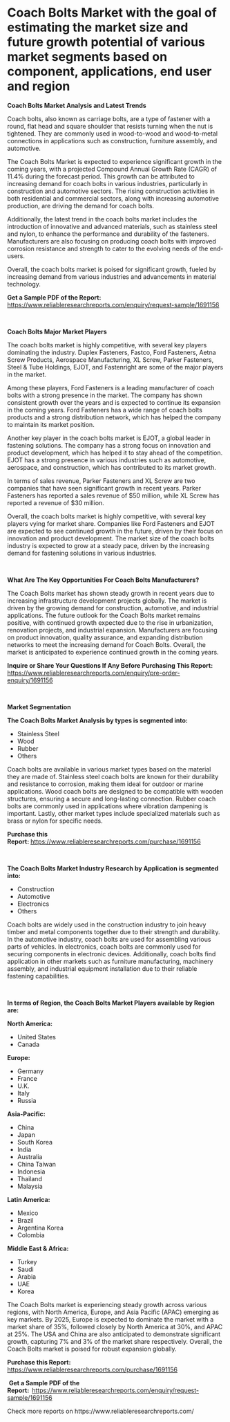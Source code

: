 <p><h1>Coach Bolts Market with the goal of estimating the market size and future growth potential of various market segments based on component, applications, end user and region</h1></p><p><strong>Coach Bolts Market Analysis and Latest Trends</strong></p>
<p><p>Coach bolts, also known as carriage bolts, are a type of fastener with a round, flat head and square shoulder that resists turning when the nut is tightened. They are commonly used in wood-to-wood and wood-to-metal connections in applications such as construction, furniture assembly, and automotive.</p><p>The Coach Bolts Market is expected to experience significant growth in the coming years, with a projected Compound Annual Growth Rate (CAGR) of 11.4% during the forecast period. This growth can be attributed to increasing demand for coach bolts in various industries, particularly in construction and automotive sectors. The rising construction activities in both residential and commercial sectors, along with increasing automotive production, are driving the demand for coach bolts.</p><p>Additionally, the latest trend in the coach bolts market includes the introduction of innovative and advanced materials, such as stainless steel and nylon, to enhance the performance and durability of the fasteners. Manufacturers are also focusing on producing coach bolts with improved corrosion resistance and strength to cater to the evolving needs of the end-users.</p><p>Overall, the coach bolts market is poised for significant growth, fueled by increasing demand from various industries and advancements in material technology.</p></p>
<p><strong>Get a Sample PDF of the Report:&nbsp;</strong> <a href="https://www.reliableresearchreports.com/enquiry/request-sample/1691156">https://www.reliableresearchreports.com/enquiry/request-sample/1691156</a></p>
<p>&nbsp;</p>
<p><strong>Coach Bolts Major Market Players</strong></p>
<p><p>The coach bolts market is highly competitive, with several key players dominating the industry. Duplex Fasteners, Fastco, Ford Fasteners, Aetna Screw Products, Aerospace Manufacturing, XL Screw, Parker Fasteners, Steel & Tube Holdings, EJOT, and Fastenright are some of the major players in the market.</p><p>Among these players, Ford Fasteners is a leading manufacturer of coach bolts with a strong presence in the market. The company has shown consistent growth over the years and is expected to continue its expansion in the coming years. Ford Fasteners has a wide range of coach bolts products and a strong distribution network, which has helped the company to maintain its market position.</p><p>Another key player in the coach bolts market is EJOT, a global leader in fastening solutions. The company has a strong focus on innovation and product development, which has helped it to stay ahead of the competition. EJOT has a strong presence in various industries such as automotive, aerospace, and construction, which has contributed to its market growth.</p><p>In terms of sales revenue, Parker Fasteners and XL Screw are two companies that have seen significant growth in recent years. Parker Fasteners has reported a sales revenue of $50 million, while XL Screw has reported a revenue of $30 million.</p><p>Overall, the coach bolts market is highly competitive, with several key players vying for market share. Companies like Ford Fasteners and EJOT are expected to see continued growth in the future, driven by their focus on innovation and product development. The market size of the coach bolts industry is expected to grow at a steady pace, driven by the increasing demand for fastening solutions in various industries.</p></p>
<p>&nbsp;</p>
<p><strong>What Are The Key Opportunities For Coach Bolts Manufacturers?</strong></p>
<p><p>The Coach Bolts market has shown steady growth in recent years due to increasing infrastructure development projects globally. The market is driven by the growing demand for construction, automotive, and industrial applications. The future outlook for the Coach Bolts market remains positive, with continued growth expected due to the rise in urbanization, renovation projects, and industrial expansion. Manufacturers are focusing on product innovation, quality assurance, and expanding distribution networks to meet the increasing demand for Coach Bolts. Overall, the market is anticipated to experience continued growth in the coming years.</p></p>
<p><strong>Inquire or Share Your Questions If Any Before Purchasing This Report:</strong> <a href="https://www.reliableresearchreports.com/enquiry/pre-order-enquiry/1691156">https://www.reliableresearchreports.com/enquiry/pre-order-enquiry/1691156</a></p>
<p>&nbsp;</p>
<p><strong>Market Segmentation</strong></p>
<p><strong>The Coach Bolts Market Analysis by types is segmented into:</strong></p>
<p><ul><li>Stainless Steel</li><li>Wood</li><li>Rubber</li><li>Others</li></ul></p>
<p><p>Coach bolts are available in various market types based on the material they are made of. Stainless steel coach bolts are known for their durability and resistance to corrosion, making them ideal for outdoor or marine applications. Wood coach bolts are designed to be compatible with wooden structures, ensuring a secure and long-lasting connection. Rubber coach bolts are commonly used in applications where vibration dampening is important. Lastly, other market types include specialized materials such as brass or nylon for specific needs.</p></p>
<p><strong>Purchase this Report:&nbsp;</strong><a href="https://www.reliableresearchreports.com/purchase/1691156">https://www.reliableresearchreports.com/purchase/1691156</a></p>
<p>&nbsp;</p>
<p><strong>The Coach Bolts Market Industry Research by Application is segmented into:</strong></p>
<p><ul><li>Construction</li><li>Automotive</li><li>Electronics</li><li>Others</li></ul></p>
<p><p>Coach bolts are widely used in the construction industry to join heavy timber and metal components together due to their strength and durability. In the automotive industry, coach bolts are used for assembling various parts of vehicles. In electronics, coach bolts are commonly used for securing components in electronic devices. Additionally, coach bolts find application in other markets such as furniture manufacturing, machinery assembly, and industrial equipment installation due to their reliable fastening capabilities.</p></p>
<p>&nbsp;</p>
<p><strong>In terms of Region, the Coach Bolts Market Players available by Region are:</strong></p>
<p>
    <p> <strong> North America: </strong>
        <ul>
            <li>United States</li>
            <li>Canada</li>
        </ul>
        </p> 
    <p> <strong> Europe: </strong>
        <ul>
            <li>Germany</li>
            <li>France</li>
            <li>U.K.</li>
            <li>Italy</li>
            <li>Russia</li>
        </ul>
        </p> 
    <p> <strong> Asia-Pacific: </strong>
        <ul>
            <li>China</li>
            <li>Japan</li>
            <li>South Korea</li>
            <li>India</li>
            <li>Australia</li>
            <li>China Taiwan</li>
            <li>Indonesia</li>
            <li>Thailand</li>
            <li>Malaysia</li>
        </ul>
        </p> 
    <p> <strong> Latin America: </strong>
        <ul>
            <li>Mexico</li>
            <li>Brazil</li>
            <li>Argentina Korea</li>
            <li>Colombia</li>
        </ul>
        </p> 
    <p> <strong> Middle East & Africa: </strong>
        <ul>
            <li>Turkey</li>
            <li>Saudi</li>
            <li>Arabia</li>
            <li>UAE</li>
            <li>Korea</li>
        </ul>
    </p>
    </p>
<p><p>The Coach Bolts market is experiencing steady growth across various regions, with North America, Europe, and Asia Pacific (APAC) emerging as key markets. By 2025, Europe is expected to dominate the market with a market share of 35%, followed closely by North America at 30%, and APAC at 25%. The USA and China are also anticipated to demonstrate significant growth, capturing 7% and 3% of the market share respectively. Overall, the Coach Bolts market is poised for robust expansion globally.</p></p>
<p><strong>Purchase this Report: </strong><a href="https://www.reliableresearchreports.com/purchase/1691156">https://www.reliableresearchreports.com/purchase/1691156</a></p>
<p>&nbsp;<strong>Get a Sample PDF of the Report:&nbsp;&nbsp;</strong><a href="https://www.reliableresearchreports.com/enquiry/request-sample/1691156">https://www.reliableresearchreports.com/enquiry/request-sample/1691156</a></p>
<p><strong></strong></p>
<p>Check more reports on https://www.reliableresearchreports.com/</p>
